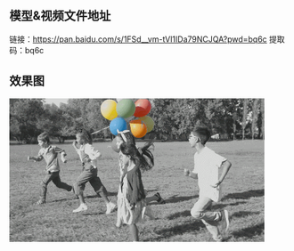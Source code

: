 ## 模型&视频文件地址

链接：https://pan.baidu.com/s/1FSd__vm-tVl1IDa79NCJQA?pwd=bq6c 
提取码：bq6c 

## 效果图

![效果图](./GIF.gif)